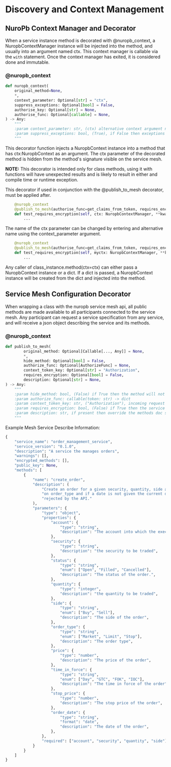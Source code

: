 # Discovery and Context Management

## NuroPb Context Manager and Decorator
When a service instance method is decorated with @nuropb_context, a NuropbContextManager instance will
be injected into the method, and usually into an argument named ctx. This context manager is callable
via the `with` statement. Once the context manager has exited, it is considered done and 
immutable.

### @nuropb_context
```python
def nuropb_context(
    original_method=None,
    *,
    context_parameter: Optional[str] = "ctx",
    suppress_exceptions: Optional[bool] = False,
    authorise_key: Optional[str] = None,
    authorise_func: Optional[callable] = None,
) -> Any:
    """
    :param context_parameter: str, (ctx) alternative context argument name
    :param suppress_exceptions: bool, (True), if False then exceptions will be raised during `with ctx:`      
    """
```
This decorator function injects a NuropbContext instance into a method that has ctx:NuropbContext
as an argument. The ctx parameter of the decorated method is hidden from the method's signature 
visible on the service mesh.

**NOTE:** This decorator is intended only for class methods, using it with functions will have
unexpected results and is likely to result in either and compile time or runtime exception.

This decorator if used in conjunction with the @publish_to_mesh decorator, must be applied after.
```python
    @nuropb_context
    @publish_to_mesh(authorise_func=get_claims_from_token, requires_encryption=True)
    def test_requires_encryption(self, ctx: NuropbContextManager, **kwargs: Any) -> Any:
        ...
```
The name of the ctx parameter can be changed by entering and alternative name using the 
context_parameter argument.
```python
    @nuropb_context
    @publish_to_mesh(authorise_func=get_claims_from_token, requires_encryption=True, context_parameter="myctx")
    def test_requires_encryption(self, myctx: NuropbContextManager, **kwargs: Any) -> Any:
        ...
```

Any caller of class_instance.method(ctx=ctx) can either pass a NuropbContext instance or a dict. 
If a dict is passed, a NuropbContext instance will be created from the dict and injected into
the method.


## Service Mesh Configuration Decorator

When wrapping a class with the nuropb service mesh api, all public methods are made available to all participants 
connected to the service mesh.  Any participant can request a service specification from any service, and will 
receive a json object describing the service and its methods.

### @nuropb_context
```python
def publish_to_mesh(
        original_method: Optional[Callable[..., Any]] = None,
        *,
        hide_method: Optional[bool] = False,
        authorize_func: Optional[AuthorizeFunc] = None,
        context_token_key: Optional[str] = "Authorization",
        requires_encryption: Optional[bool] = False,
        description: Optional[str] = None,
) -> Any:
    """
    :param hide_method: bool, (False) if True then the method will not be published to the service mesh
    :param authorize_func: callable(token: str) -> dict
    :param context_token_key: str, ("Authorization"), incoming request context key containing the bearer token
    :param requires_encryption: bool, (False) if True then the service mesh expect and encrypted payload
    :param description: str, if present then override the methods doc string
    """
```

Example Mesh Service Describe Information:
```python
{
    "service_name": "order_management_service",
    "service_version": "0.1.0",
    "description": "A service the manages orders",
    "warnings": [],
    "encrypted_methods": [],
    "public_key": None,
    "methods": [
        {
            "name": "create_order",
            "description": (
                "Create an order for a given security, quantity, side and order_type. Order price input is dependant "
                "on order_type and if a date is not given the current date is used, dates prior to today will be "
                "rejected by the API."
            ),
            "parameters": {
                "type": "object",
                "properties": {
                    "account": {
                        "type": "string",
                        "description": "The account into which the executed trade will be booked",
                    },
                    "security": {
                        "type": "string",
                        "description": "the security to be traded",
                    },
                    "status": {
                        "type": "string",
                        "enum": ["Open", "Filled", "Cancelled"],
                        "description": "The status of the order.",
                    },
                    "quantity": {
                        "type": "integer",
                        "description": "the quantity to be traded",
                    },
                    "side": {
                        "type": "string",
                        "enum": ["Buy", "Sell"],
                        "description": "The side of the order",
                    },
                    "order_type": {
                        "type": "string",
                        "enum": ["Market", "Limit", "Stop"],
                        "description": "The order type",
                    },
                    "price": {
                        "type": "number",
                        "description": "The price of the order",
                    },
                    "time_in_force": {
                        "type": "string",
                        "enum": ["Day", "GTC", "FOK", "IOC"],
                        "description": "The time in force of the order",
                    },
                    "stop_price": {
                        "type": "number",
                        "description": "The stop price of the order",
                    },
                    "order_date": {
                        "type": "string",
                        "format": "date",
                        "description": "The date of the order",
                    },
                },
                "required": ["account", "security", "quantity", "side"]
            }
        }
    ]
}

```

